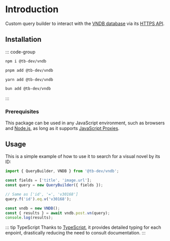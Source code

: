 # Introduction

Custom query builder to interact with the [VNDB database](https://vndb.org/) via its [HTTPS API](https://api.vndb.org/kana).

## Installation

::: code-group

```sh [npm]
npm i @tb-dev/vndb
```

```sh [pnpm]
pnpm add @tb-dev/vndb
```

```sh [yarn]
yarn add @tb-dev/vndb
```

```sh [bun]
bun add @tb-dev/vndb
```

:::

### Prerequisites

This package can be used in any JavaScript environment, such as browsers and [Node.js](https://nodejs.org/), as long as it supports [JavaScript Proxies](https://developer.mozilla.org/en-US/docs/Web/JavaScript/Reference/Global_Objects/Proxy#browser_compatibility).

## Usage

This is a simple example of how to use it to search for a visual novel by its ID:

```ts
import { QueryBuilder, VNDB } from '@tb-dev/vndb';

const fields = ['title', 'image.url'];
const query = new QueryBuilder({ fields });

// Same as ['id', '=', 'v30168']
query.f('id').eq.v('v30168');

const vndb = new VNDB();
const { results } = await vndb.post.vn(query);
console.log(results);
```

::: tip TypeScript
Thanks to [TypeScript](https://www.typescriptlang.org/), it provides detailed typing for each enpoint, drastically reducing the need to consult documentation.
:::
